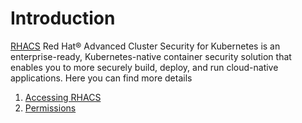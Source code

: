 # Introduction

[RHACS](https://docs.openshift.com/acs/3.70/welcome/index.html)
Red Hat® Advanced Cluster Security for Kubernetes is an enterprise-ready, Kubernetes-native container security solution that enables you to more securely build, deploy, and run cloud-native applications.
Here you can find more details

1. [Accessing RHACS](./accessing-rhacs.md)
2. [Permissions](./permissions.md)
